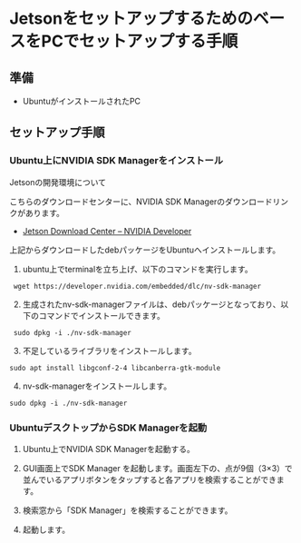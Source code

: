 # JetsonをセットアップするためのベースをPCでセットアップする手順

## 準備

- UbuntuがインストールされたPC

## セットアップ手順

### Ubuntu上にNVIDIA SDK Managerをインストール
Jetsonの開発環境について

こちらのダウンロードセンターに、NVIDIA SDK Managerのダウンロードリンクがあります。

- [Jetson Download Center – NVIDIA Developer](https://developer.nvidia.com/embedded/downloads)

上記からダウンロードしたdebパッケージをUbuntuへインストールします。

1. ubuntu上でterminalを立ち上げ、以下のコマンドを実行します。

```
 wget https://developer.nvidia.com/embedded/dlc/nv-sdk-manager

```
2. 生成されたnv-sdk-managerファイルは、debパッケージとなっており、以下のコマンドでインストールできます。
```
 sudo dpkg -i ./nv-sdk-manager
```
3.  不足しているライブラリをインストールします。

```
sudo apt install libgconf-2-4 libcanberra-gtk-module
```

4.  nv-sdk-managerをインストールします。

```
sudo dpkg -i ./nv-sdk-manager
```

### UbuntuデスクトップからSDK Managerを起動

1.	Ubuntu上でNVIDIA SDK Managerを起動する。

2. GUI画面上でSDK Manager を起動します。画面左下の、点が9個（3×3）で並んでいるアプリボタンをタップすると各アプリを検索することができます。

3. 検索窓から「SDK Manager」を検索することができます。
   
4. 起動します。
   
  